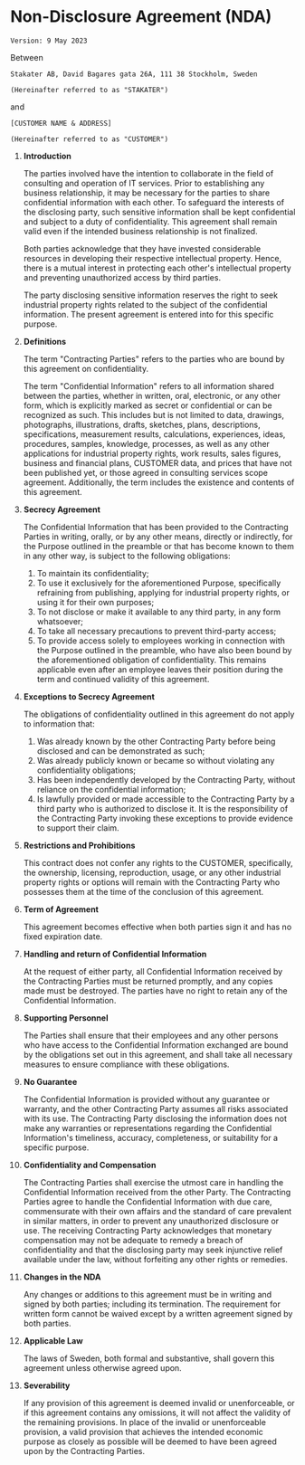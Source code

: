 # Non-Disclosure Agreement (NDA)

`Version: 9 May 2023`

Between

    Stakater AB, David Bagares gata 26A, 111 38 Stockholm, Sweden

    (Hereinafter referred to as "STAKATER")

and

    [CUSTOMER NAME & ADDRESS]

    (Hereinafter referred to as "CUSTOMER")

1. **Introduction**

    The parties involved have the intention to collaborate in the field of consulting and operation of IT services. Prior to establishing any business relationship, it may be necessary for the parties to share confidential information with each other. To safeguard the interests of the disclosing party, such sensitive information shall be kept confidential and subject to a duty of confidentiality. This agreement shall remain valid even if the intended business relationship is not finalized.

    Both parties acknowledge that they have invested considerable resources in developing their respective intellectual property. Hence, there is a mutual interest in protecting each other's intellectual property and preventing unauthorized access by third parties.

    The party disclosing sensitive information reserves the right to seek industrial property rights related to the subject of the confidential information. The present agreement is entered into for this specific purpose.

1. **Definitions**

    The term "Contracting Parties" refers to the parties who are bound by this agreement on confidentiality.

    The term "Confidential Information" refers to all information shared between the parties, whether in written, oral, electronic, or any other form, which is explicitly marked as secret or confidential or can be recognized as such. This includes but is not limited to data, drawings, photographs, illustrations, drafts, sketches, plans, descriptions, specifications, measurement results, calculations, experiences, ideas, procedures, samples, knowledge, processes, as well as any other applications for industrial property rights, work results, sales figures, business and financial plans, CUSTOMER data, and prices that have not been published yet, or those agreed in consulting services scope agreement. Additionally, the term includes the existence and contents of this agreement.

1. **Secrecy Agreement**

    The Confidential Information that has been provided to the Contracting Parties in writing, orally, or by any other means, directly or indirectly, for the Purpose outlined in the preamble or that has become known to them in any other way, is subject to the following obligations:

    1. To maintain its confidentiality;
    1. To use it exclusively for the aforementioned Purpose, specifically refraining from publishing, applying for industrial property rights, or using it for their own purposes;
    1. To not disclose or make it available to any third party, in any form whatsoever;
    1. To take all necessary precautions to prevent third-party access;
    1. To provide access solely to employees working in connection with the Purpose outlined in the preamble, who have also been bound by the aforementioned obligation of confidentiality. This remains applicable even after an employee leaves their position during the term and continued validity of this agreement.

1. **Exceptions to Secrecy Agreement**

    The obligations of confidentiality outlined in this agreement do not apply to information that:

    1. Was already known by the other Contracting Party before being disclosed and can be demonstrated as such;
    1. Was already publicly known or became so without violating any confidentiality obligations;
    1. Has been independently developed by the Contracting Party, without reliance on the confidential information;
    1. Is lawfully provided or made accessible to the Contracting Party by a third party who is authorized to disclose it. It is the responsibility of the Contracting Party invoking these exceptions to provide evidence to support their claim.

1. **Restrictions and Prohibitions**

    This contract does not confer any rights to the CUSTOMER, specifically, the ownership, licensing, reproduction, usage, or any other industrial property rights or options will remain with the Contracting Party who possesses them at the time of the conclusion of this agreement.

1. **Term of Agreement**

    This agreement becomes effective when both parties sign it and has no fixed expiration date.

1. **Handling and return of Confidential Information**

    At the request of either party, all Confidential Information received by the Contracting Parties must be returned promptly, and any copies made must be destroyed. The parties have no right to retain any of the Confidential Information.

1. **Supporting Personnel**

    The Parties shall ensure that their employees and any other persons who have access to the Confidential Information exchanged are bound by the obligations set out in this agreement, and shall take all necessary measures to ensure compliance with these obligations.

1. **No Guarantee**

    The Confidential Information is provided without any guarantee or warranty, and the other Contracting Party assumes all risks associated with its use. The Contracting Party disclosing the information does not make any warranties or representations regarding the Confidential Information's timeliness, accuracy, completeness, or suitability for a specific purpose.

1. **Confidentiality and Compensation**

    The Contracting Parties shall exercise the utmost care in handling the Confidential Information received from the other Party. The Contracting Parties agree to handle the Confidential Information with due care, commensurate with their own affairs and the standard of care prevalent in similar matters, in order to prevent any unauthorized disclosure or use. The receiving Contracting Party acknowledges that monetary compensation may not be adequate to remedy a breach of confidentiality and that the disclosing party may seek injunctive relief available under the law, without forfeiting any other rights or remedies.

1. **Changes in the NDA**

    Any changes or additions to this agreement must be in writing and signed by both parties; including its termination. The requirement for written form cannot be waived except by a written agreement signed by both parties.

1. **Applicable Law**

    The laws of Sweden, both formal and substantive, shall govern this agreement unless otherwise agreed upon.

1. **Severability**

    If any provision of this agreement is deemed invalid or unenforceable, or if this agreement contains any omissions, it will not affect the validity of the remaining provisions. In place of the invalid or unenforceable provision, a valid provision that achieves the intended economic purpose as closely as possible will be deemed to have been agreed upon by the Contracting Parties.
